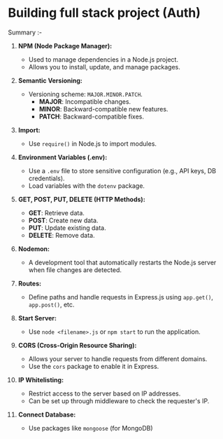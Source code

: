 # Building full stack project (Auth)
Summary :-

1. **NPM (Node Package Manager):**
   - Used to manage dependencies in a Node.js project.
   - Allows you to install, update, and manage packages.

2. **Semantic Versioning:**
   - Versioning scheme: `MAJOR.MINOR.PATCH`.
     - **MAJOR**: Incompatible changes.
     - **MINOR**: Backward-compatible new features.
     - **PATCH**: Backward-compatible fixes.

3. **Import:**
   - Use `require()` in Node.js to import modules.

4. **Environment Variables (.env):**
   - Use a `.env` file to store sensitive configuration (e.g., API keys, DB credentials).
   - Load variables with the `dotenv` package.

5. **GET, POST, PUT, DELETE (HTTP Methods):**
   - **GET**: Retrieve data.
   - **POST**: Create new data.
   - **PUT**: Update existing data.
   - **DELETE**: Remove data.

6. **Nodemon:**
   - A development tool that automatically restarts the Node.js server when file changes are detected.

7. **Routes:**
   - Define paths and handle requests in Express.js using `app.get()`, `app.post()`, etc.

8. **Start Server:**
   - Use `node <filename>.js` or `npm start` to run the application.

9. **CORS (Cross-Origin Resource Sharing):**
   - Allows your server to handle requests from different domains.
   - Use the `cors` package to enable it in Express.

10. **IP Whitelisting:**
    - Restrict access to the server based on IP addresses.
    - Can be set up through middleware to check the requester's IP.

11. **Connect Database:**
    - Use packages like `mongoose` (for MongoDB)

